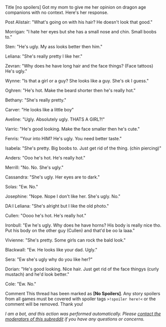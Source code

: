 Title
[no spoilers] Got my mom to give me her opinion on dragon age companions with no context. Here's her response.

Post
Alistair: "What's going on with his hair? He doesn't look that good."

Morrigan: "I hate her eyes but she has a small nose and chin. Small boobs to."

Sten: "He's ugly. My ass looks better then him."

Leliana: "She's really pretty I like her."

Zevran: "Why does he have long hair and the face things? (Face tattoos) He's ugly."

Wynne: "Is that a girl or a guy? She looks like a guy. She's ok I guess."

Oghren: "He's hot. Make the beard shorter then he's really hot."

Bethany: "She's really pretty."

Carver: "He looks like a little boy"

Aveline: "Ugly. Absolutely ugly. THATS A GIRL?!"

Varric: "He's good looking. Make the face smaller then he's cute."

Fenris: "Your into HIM? He's ugly. You need better taste."

Isabela: "She's pretty. Big boobs to. Just get rid of the thing. (chin piercing)"

Anders: "Ooo he's hot. He's really hot."

Merrill: "No. No. She's ugly."

Cassandra: "She's ugly. Her eyes are to dark."

Solas: "Ew. No."

Josephine: "Nope. Nope I don't like her. She's ugly. No."

DA:I Leliana: "She's alright but I like the old photo."

Cullen: "Oooo he's hot. He's really hot."

Ironbull: "Ew he's ugly. Why does he have horns? His body is really nice tho. Put his body on the other guy (Cullen) and that'd be oo la laaa."

Vivienne: "She's pretty. Some girls can rock the bald look."

Blackwall: "Ew. He looks like your dad. Ugly."

Sera: "Ew she's ugly why do you like her?"

Dorian: "He's good looking. Nice hair. Just get rid of the face thingys (curly mustach) and he'd look better."

Cole: "Ew. No."

Comment
This thread has been marked as **[No Spoilers]**. Any story spoilers from all games must be covered with spoiler tags `>!spoiler here!<` or the comment will be removed. Thank you!


*I am a bot, and this action was performed automatically. Please [contact the moderators of this subreddit](/message/compose/?to=/r/dragonage) if you have any questions or concerns.*
